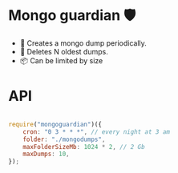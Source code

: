 # Mongo guardian 🛡️

- 💾 Creates a mongo dump periodically.
- 👴 Deletes N oldest dumps.
- 📦 Can be limited by size


# API

```js

require("mongoguardian")({
	cron: "0 3 * * *", // every night at 3 am
	folder: "./mongodumps",
	maxFolderSizeMb: 1024 * 2, // 2 Gb
	maxDumps: 10,
});

```